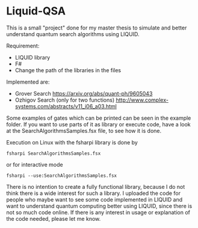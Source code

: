 # Liquid-QSA
This is a small "project" done for my master thesis to simulate and better understand quantum search algorithms using LIQUID.

Requirement:
- LIQUID library
- F#
- Change the path of the libraries in the files

Implemented are:
* Grover Search  https://arxiv.org/abs/quant-ph/9605043
* Ozhigov Search (only for two functions) http://www.complex-systems.com/abstracts/v11_i06_a03.html

Some examples of gates which can be printed can be seen in the example folder. If you want to use parts of it as library or execute code, have a look at the	SearchAlgorithmsSamples.fsx file, to see how it is done.

Execution on Linux with the fsharpi library is done by
```
fsharpi SearchAlgorithmsSamples.fsx
```
or for interactive mode
```
fsharpi --use:SearchAlgorithmsSamples.fsx
```

There is no intention to create a fully functional library, because I do not think there is a wide interest for such a library. I uploaded the code for people who maybe want to see some code implemented in LIQUID and want to understand quantum computing better using LIQUID, since there is not so much code online. If there is any interest in usage or explanation of the code needed, please let me know.
